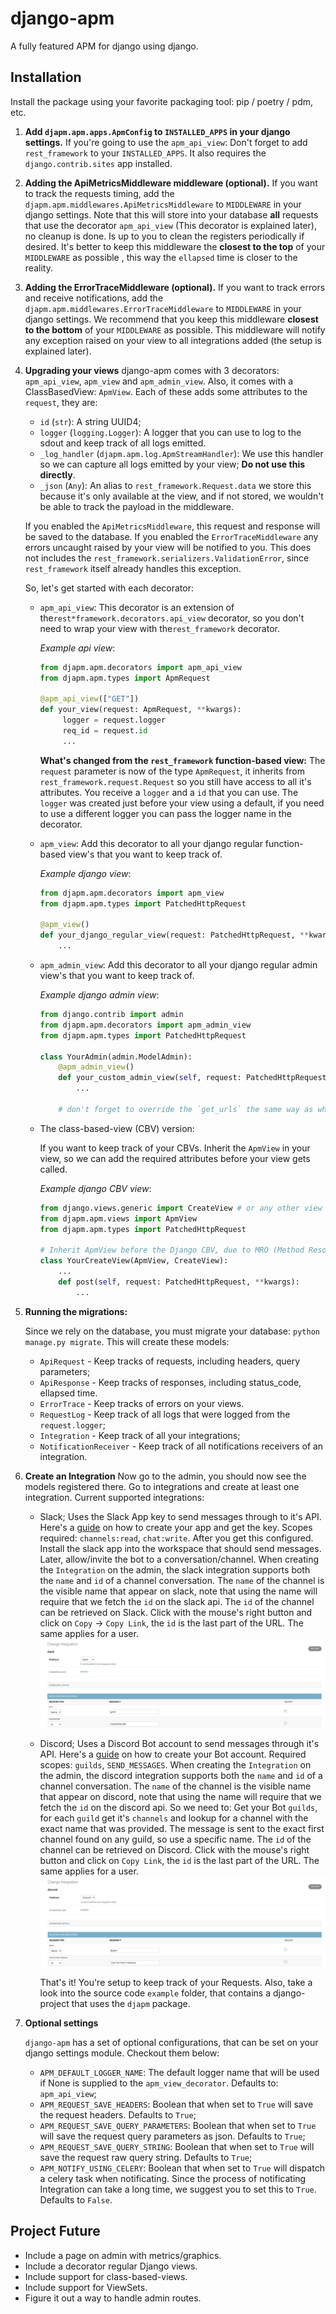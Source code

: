 # django-apm

A fully featured APM for django using django.

## Installation

Install the package using your favorite packaging tool: pip / poetry / pdm, etc.

1.  **Add `djapm.apm.apps.ApmConfig` to `INSTALLED_APPS` in your django settings.**
    If you're going to use the `apm_api_view`: Don't forget to add `rest_framework` to your `INSTALLED_APPS`.
    It also requires the `django.contrib.sites` app installed.

2.  **Adding the ApiMetricsMiddleware middleware (optional).**
    If you want to track the requests timing, add the `djapm.apm.middlewares.ApiMetricsMiddleware` to `MIDDLEWARE` in your django settings. Note that this will store into your database **all** requests that use the decorator `apm_api_view` (This decorator is explained later), no cleanup is done. Is up to you to clean the registers periodically if desired. It's better to keep this middleware the **closest to the top** of your `MIDDLEWARE` as possible , this way the `ellapsed` time is closer to the reality.

3.  **Adding the ErrorTraceMiddleware (optional).**
    If you want to track errors and receive notifications, add the `djapm.apm.middlewares.ErrorTraceMiddleware` to `MIDDLEWARE` in your django settings. We recommend that you keep this middleware **closest to the bottom** of your `MIDDLEWARE` as possible. This middleware will notify any exception raised on your view to all integrations added (the setup is explained later).

4.  **Upgrading your views**
    django-apm comes with 3 decorators: `apm_api_view`, `apm_view` and `apm_admin_view`. Also, it comes with a ClassBasedView: `ApmView`. Each of these adds some attributes to the `request`, they are:

    - `id` (`str`): A string UUID4;
    - `logger` (`logging.Logger`): A logger that you can use to log to the sdout and keep track of all logs emitted.
    - `_log_handler` (`djapm.apm.log.ApmStreamHandler`): We use this handler so we can capture all logs emitted by your view; **Do not use this directly**.
    - `_json` (`Any`): An alias to `rest_framework.Request.data` we store this because it's only available at the view, and if not stored, we wouldn't be able to track the payload in the middleware.

    If you enabled the `ApiMetricsMiddleware`, this request and response will be saved to the database. If you enabled the `ErrorTraceMiddleware` any errors uncaught raised by your view will be notified to you. This does not includes the `rest_framework.serializers.ValidationError`, since `rest_framework` itself already handles this exception.

    So, let's get started with each decorator:

    - `apm_api_view`:
      This decorator is an extension of the`rest*framework.decorators.api_view` decorator, so you don't need to wrap your view with the`rest_framework` decorator.

      _Example api view_:

      ```python
      from djapm.apm.decorators import apm_api_view
      from djapm.apm.types import ApmRequest

      @apm_api_view(["GET"])
      def your_view(request: ApmRequest, **kwargs):
           logger = request.logger
           req_id = request.id
           ...
      ```

      **What's changed from the `rest_framework` function-based view:**
      The `request` parameter is now of the type `ApmRequest`, it inherits from `rest_framework.request.Request` so you still have access to all it's attributes.
      You receive a `logger` and a `id` that you can use. The `logger` was created just before your view using a default, if you need to use a different logger you can pass the logger name in the decorator.

    - `apm_view`:
      Add this decorator to all your django regular function-based view's that you want to keep track of.

      _Example django view_:

      ```python
      from djapm.apm.decorators import apm_view
      from djapm.apm.types import PatchedHttpRequest

      @apm_view()
      def your_django_regular_view(request: PatchedHttpRequest, **kwargs):
          ...
      ```

    - `apm_admin_view`:
      Add this decorator to all your django regular admin view's that you want to keep track of.

      _Example django admin view_:

      ```python
      from django.contrib import admin
      from djapm.apm.decorators import apm_admin_view
      from djapm.apm.types import PatchedHttpRequest

      class YourAdmin(admin.ModelAdmin):
          @apm_admin_view()
          def your_custom_admin_view(self, request: PatchedHttpRequest, **kwargs):
              ...

          # don't forget to override the `get_urls` the same way as when you did with your custom view.
      ```

    - The class-based-view (CBV) version:

      If you want to keep track of your CBVs. Inherit the `ApmView` in your view, so we can add the required attributes before your view gets called.

      _Example django CBV view_:

      ```python
      from django.views.generic import CreateView # or any other view
      from djapm.apm.views import ApmView
      from djapm.apm.types import PatchedHttpRequest

      # Inherit ApmView before the Django CBV, due to MRO (Method Resolution Order)
      class YourCreateView(ApmView, CreateView):
          ...
          def post(self, request: PatchedHttpRequest, **kwargs):
              ...
      ```

5.  **Running the migrations:**

    Since we rely on the database, you must migrate your database:
    `python manage.py migrate`. This will create these models:

    - `ApiRequest` - Keep tracks of requests, including headers, query parameters;
    - `ApiResponse` - Keep tracks of responses, including status_code, ellapsed time.
    - `ErrorTrace` - Keep tracks of errors on your views.
    - `RequestLog` - Keep track of all logs that were logged from the `request.logger`;
    - `Integration` - Keep track of all your integrations;
    - `NotificationReceiver` - Keep track of all notifications receivers of an integration.

6.  **Create an Integration**
    Now go to the admin, you should now see the models registered there.
    Go to integrations and create at least one integration. Current supported integrations:

    - Slack;
      Uses the Slack App key to send messages through to it's API. Here's a [guide](https://api.slack.com/authentication/basics) on how to create your app and get the key. Scopes required: `channels:read`, `chat:write`. After you get this configured. Install the slack app into the workspace that should send messages. Later, allow/invite the bot to a conversation/channel. When creating the `Integration` on the admin, the slack integration supports both the `name` and `id` of a channel conversation.
      The `name` of the channel is the visible name that appear on slack, note that using the name will require that we fetch the `id` on the slack api.
      The `id` of the channel can be retrieved on Slack. Click with the mouse's right button and click on `Copy` -> `Copy Link`, the `id` is the last part of the URL.
      The same applies for a user.
      <img src="./docs/examples/slack-integration.png">
    - Discord;
      Uses a Discord Bot account to send messages through it's API. Here's a [guide](https://discord.com/developers/docs/intro) on how to create your Bot account. Required scopes: `guilds`, `SEND_MESSAGES`.
      When creating the `Integration` on the admin, the discord integration supports both the `name` and `id` of a channel conversation.
      The `name` of the channel is the visible name that appear on discord, note that using the name will require that we fetch the `id` on the discord api. So we need to: Get your Bot `guilds`, for each `guild` get it's `channels` and lookup for a channel with the exact name that was provided. The message is sent to the exact first channel found on any guild, so use a specific name.
      The `id` of the channel can be retrieved on Discord. Click with the mouse's right button and click on `Copy Link`, the `id` is the last part of the URL.
      The same applies for a user.
      <img src="./docs/examples/discord-integration.png">

      That's it! You're setup to keep track of your Requests. Also, take a look into the source code `example` folder, that contains a django-project that uses the `djapm` package.

7.  **Optional settings**

    `django-apm` has a set of optional configurations, that can be set on your django settings module. Checkout them below:

    - `APM_DEFAULT_LOGGER_NAME`: The default logger name that will be used if None is supplied to the `apm_view_decorator`. Defaults to: `apm_api_view`;
    - `APM_REQUEST_SAVE_HEADERS`: Boolean that when set to `True` will save the request headers. Defaults to `True`;
    - `APM_REQUEST_SAVE_QUERY_PARAMETERS`: Boolean that when set to `True` will save the request query parameters as json. Defaults to `True`;
    - `APM_REQUEST_SAVE_QUERY_STRING`: Boolean that when set to `True` will save the request raw query string. Defaults to `True`;
    - `APM_NOTIFY_USING_CELERY`: Boolean that when set to `True` will dispatch a celery task when notificating. Since the process of notificating Integration can take a long time, we suggest you to set this to `True`. Defaults to `False`.

## Project Future

- Include a page on admin with metrics/graphics.
- Include a decorator regular Django views.
- Include support for class-based-views.
- Include support for ViewSets.
- Figure it out a way to handle admin routes.
